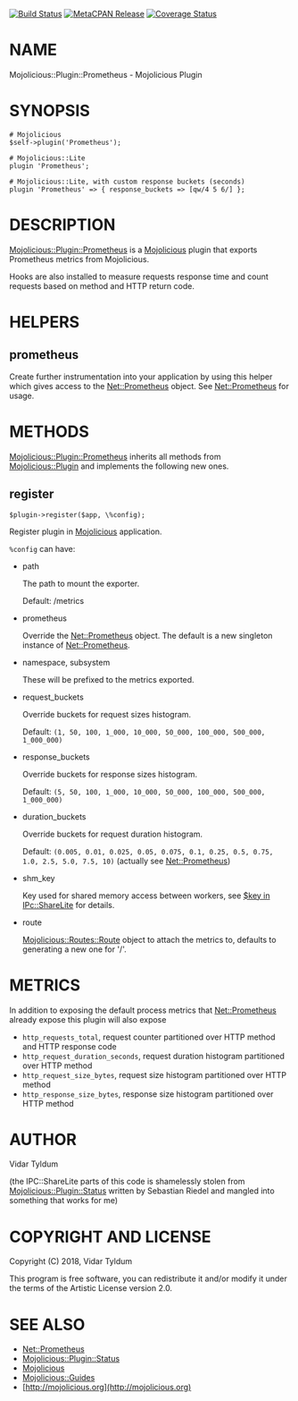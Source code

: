 [![Build Status](https://travis-ci.org/tyldum/mojolicious-plugin-prometheus.svg?branch=master)](https://travis-ci.org/tyldum/mojolicious-plugin-prometheus) [![MetaCPAN Release](https://badge.fury.io/pl/Mojolicious-Plugin-Prometheus.svg)](https://metacpan.org/release/Mojolicious-Plugin-Prometheus) [![Coverage Status](http://codecov.io/github/tyldum/mojolicious-plugin-prometheus/coverage.svg?branch=master)](https://codecov.io/github/tyldum/mojolicious-plugin-prometheus?branch=master)
# NAME

Mojolicious::Plugin::Prometheus - Mojolicious Plugin

# SYNOPSIS

    # Mojolicious
    $self->plugin('Prometheus');

    # Mojolicious::Lite
    plugin 'Prometheus';

    # Mojolicious::Lite, with custom response buckets (seconds)
    plugin 'Prometheus' => { response_buckets => [qw/4 5 6/] };

# DESCRIPTION

[Mojolicious::Plugin::Prometheus](https://metacpan.org/pod/Mojolicious::Plugin::Prometheus) is a [Mojolicious](https://metacpan.org/pod/Mojolicious) plugin that exports Prometheus metrics from Mojolicious.

Hooks are also installed to measure requests response time and count requests based on method and HTTP return code.

# HELPERS

## prometheus

Create further instrumentation into your application by using this helper which gives access to the [Net::Prometheus](https://metacpan.org/pod/Net::Prometheus) object.
See [Net::Prometheus](https://metacpan.org/pod/Net::Prometheus) for usage.

# METHODS

[Mojolicious::Plugin::Prometheus](https://metacpan.org/pod/Mojolicious::Plugin::Prometheus) inherits all methods from
[Mojolicious::Plugin](https://metacpan.org/pod/Mojolicious::Plugin) and implements the following new ones.

## register

    $plugin->register($app, \%config);

Register plugin in [Mojolicious](https://metacpan.org/pod/Mojolicious) application.

`%config` can have:

- path

    The path to mount the exporter.

    Default: /metrics

- prometheus

    Override the [Net::Prometheus](https://metacpan.org/pod/Net::Prometheus) object. The default is a new singleton instance of [Net::Prometheus](https://metacpan.org/pod/Net::Prometheus).

- namespace, subsystem

    These will be prefixed to the metrics exported.

- request\_buckets

    Override buckets for request sizes histogram.

    Default: `(1, 50, 100, 1_000, 10_000, 50_000, 100_000, 500_000, 1_000_000)`

- response\_buckets

    Override buckets for response sizes histogram.

    Default: `(5, 50, 100, 1_000, 10_000, 50_000, 100_000, 500_000, 1_000_000)`

- duration\_buckets

    Override buckets for request duration histogram.

    Default: `(0.005, 0.01, 0.025, 0.05, 0.075, 0.1, 0.25, 0.5, 0.75, 1.0, 2.5, 5.0, 7.5, 10)` (actually see [Net::Prometheus](https://metacpan.org/source/PEVANS/Net-Prometheus-0.05/lib/Net/Prometheus/Histogram.pm#L19))

- shm\_key

    Key used for shared memory access between workers, see [$key in IPc::ShareLite](https://metacpan.org/pod/IPC::ShareLite) for details.

- route

    [Mojolicious::Routes::Route](https://metacpan.org/pod/Mojolicious::Routes::Route) object to attach the metrics to, defaults to generating a new one for '/'.


# METRICS

In addition to exposing the default process metrics that [Net::Prometheus](https://metacpan.org/pod/Net::Prometheus) already expose
this plugin will also expose

- `http_requests_total`, request counter partitioned over HTTP method and HTTP response code
- `http_request_duration_seconds`, request duration histogram partitioned over HTTP method
- `http_request_size_bytes`, request size histogram partitioned over HTTP method
- `http_response_size_bytes`, response size histogram partitioned over HTTP method

# AUTHOR

Vidar Tyldum

(the IPC::ShareLite parts of this code is shamelessly stolen from [Mojolicious::Plugin::Status](https://metacpan.org/pod/Mojolicious::Plugin::Status) written by Sebastian Riedel and mangled into something that works for me)

# COPYRIGHT AND LICENSE

Copyright (C) 2018, Vidar Tyldum

This program is free software, you can redistribute it and/or modify it under
the terms of the Artistic License version 2.0.

# SEE ALSO

- [Net::Prometheus](https://metacpan.org/pod/Net::Prometheus)
- [Mojolicious::Plugin::Status](https://metacpan.org/pod/Mojolicious::Plugin::Status)
- [Mojolicious](https://metacpan.org/pod/Mojolicious)
- [Mojolicious::Guides](https://metacpan.org/pod/Mojolicious::Guides)
- [http://mojolicious.org](http://mojolicious.org)
